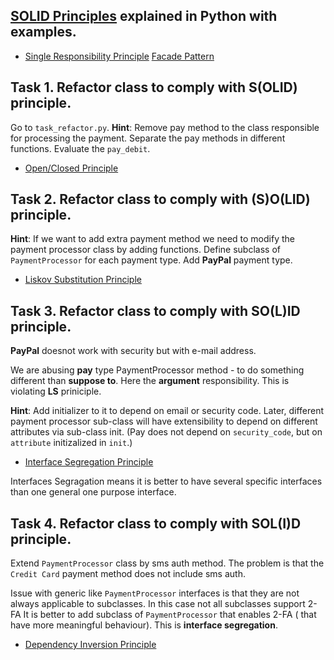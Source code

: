 
## [SOLID Principles](https://en.wikipedia.org/wiki/SOLID) explained in Python with examples.

* [Single Responsibility Principle](https://github.com/heykarimoff/solid.python/blob/master/1.srp.py)
[Facade Pattern](https://refactoring.guru/design-patterns/facade)

## Task 1. Refactor class to comply with S(OLID) principle.
Go to `task_refactor.py`.
**Hint**: Remove pay method to the class responsible for processing the payment.
Separate the pay methods in different functions. Evaluate the `pay_debit`.

* [Open/Closed Principle](https://github.com/heykarimoff/solid.python/blob/master/2.ocp.py)

## Task 2. Refactor class to comply with (S)O(LID) principle.


**Hint**:
If we want to add extra payment method we need to modify the payment processor class by adding functions.
Define subclass of `PaymentProcessor` for each payment type.
Add **PayPal** payment type.

* [Liskov Substitution Principle](https://github.com/heykarimoff/solid.python/blob/master/3.lsp.py)

## Task 3. Refactor class to comply with SO(L)ID principle.
**PayPal** doesnot work with security but with e-mail address.

We are abusing **pay** type PaymentProcessor method - to do something different than **suppose to**.
Here the **argument** responsibility.
This is violating **LS** priniciple.

**Hint**: Add initializer to it to depend on email or security code.
Later, different payment processor sub-class will have extensibility to depend on different attributes via sub-class init. (Pay does not depend on `security_code`, but on `attribute` initizalized in `init`.)

* [Interface Segregation Principle](https://github.com/heykarimoff/solid.python/blob/master/4.isp.py)

Interfaces Segragation means it is better to have several specific interfaces than one general one purpose interface.

## Task 4. Refactor class to comply with SOL(I)D principle.

Extend `PaymentProcessor` class by sms auth method.
The problem is that the `Credit Card` payment method does not include sms auth.

Issue with generic like `PaymentProcessor` interfaces is that
they are not always applicable to subclasses.
In this case not all subclasses support 2-FA
It is better to add subclass of `PaymentProcessor` that enables 2-FA ( that have more meaningful behaviour).
This is **interface segregation**.


* [Dependency Inversion Principle](https://github.com/heykarimoff/solid.python/blob/master/5.dip.py)



